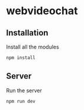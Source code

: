 # webvideochat

## Installation
Install all the modules

```bash
npm install
```
## Server
Run the server

```bash
npm run dev
```
